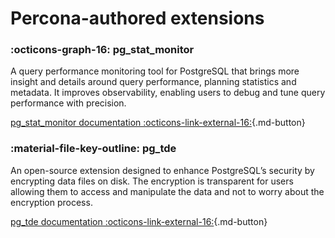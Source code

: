 # Percona-authored extensions

<div data-grid markdown>
<div data-banner markdown>

### :octicons-graph-16: pg_stat_monitor 

A query performance monitoring tool for PostgreSQL that brings more insight and details around query performance, planning statistics and metadata. It improves observability, enabling users to debug and tune query performance with precision.

[pg_stat_monitor documentation :octicons-link-external-16:](https://docs.percona.com/pg-stat-monitor/index.html){.md-button}
</div>

<div data-banner markdown>

### :material-file-key-outline: pg_tde

An open-source extension designed to enhance PostgreSQL’s security by encrypting data files on disk. The encryption is transparent for users allowing them to access and manipulate the data and not to worry about the encryption process.


[pg_tde documentation :octicons-link-external-16:](https://percona.github.io/pg_tde/main/index.html){.md-button}


</div>
</div>
